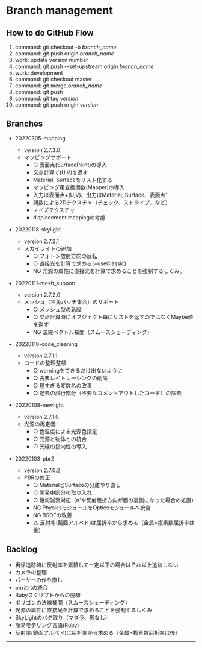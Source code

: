 # Branch management

## How to do GitHub Flow

1.  command: git checkout -b _branch_name_
2.  command: git push origin _branch_name_
3.  work: update version number
4.  command: git push --set-upstream origin _branch_name_
5.  work: development
6.  command: git checkout master
7.  command: git merge _branch_name_
8.  command: git push
9.  command: git tag _version_
10. command: git push origin _version_


## Branches

* 20220305-mapping
    - version 2.7.3.0
    - マッピングサポート
        - ○ 表面点(SurfacePoint)の導入
        - 交点計算で(U,V)を返す
        - Material, Surfaceをリスト化する
        - マッピング用変換関数(Mapper)の導入
        - 入力は表面点+(U,V)、出力はMaterial, Surface、表面点'
        - 関数による2Dテクスチャ（チェック、ストライプ、など）
        - ノイズテクスチャ
        - displacement mappingの考慮

* 20220118-skylight
    - version 2.7.2.1
    - スカイライトの追加
        - ○ フォトン放射方向の反転
        + ○ 直接光を計算で求める(=useClassic)
        - NG 光源の属性に直接光を計算で求めることを強制するしくみ。

* 20220111-mesh_support
    - version 2.7.2.0
    - メッシュ（三角パッチ集合）のサポート
        - ○ メッシュ型の新設
        - ○ 交点計算時にオブジェクト毎にリストを返すのではなくMaybe値を返す
        - NG 法線ベクトル補間（スムースシェーディング）

* 20220110-code_cleaning
    - version 2.7.1.1
    - コードの整理整頓
        - ○ warningをできるだけ出ないように
        - ○ 古典レイトレーシングの削除
        - ○ 短すぎる変数名の改善
        - ○ 過去の試行部分（不要なコメントアウトしたコード）の除去

* 20220108-newlight
    - version 2.7.1.0
    - 光源の再定義
        - ○ 色温度による光源色指定
        - ○ 光源と物体との統合
        - ○ 光線の指向性の導入

* 20220103-pbr2
    - version 2.7.0.2
    - PBRの修正
        - ○ MaterialとSurfaceの分離やり直し
        - ○ 開発中断分の取り入れ
        - ○ 幾何減衰対応（n'や反射屈折方向が面の裏側になった場合の処置）
        - NG PhysicsモジュールをOpticsモジュールへ統合
        - NG BSDFの改善
        - △ 反射率(鏡面アルベド)は屈折率から求める（金属=複素数屈折率は後）


## Backlog

- 再帰追跡時に反射率を累積して一定以下の場合はそれ以上追跡しない
- カメラの整理
- パーサーの作り直し
- pmとrtの統合
- Rubyスクリプトからの脱却
- ポリゴンの法線補間（スムースシェーディング）
- 光源の属性に直接光を計算で求めることを強制するしくみ
- SkyLightのバグ取り（マダラ、影なし）
- 簡易モデリング言語(Ruby)
- 反射率(鏡面アルベド)は屈折率から求める（金属=複素数屈折率は後）

---
